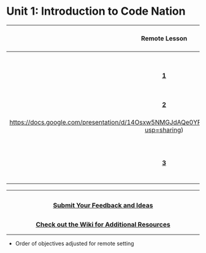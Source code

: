 # Unit 1: Introduction to Code Nation

|Remote Lesson|                                                    Lesson                                                     | Minutes | Objectives <br> _Coders will ..._            |
| :--------------:|:--------------------------------------: | :-----: | :--------------------------------------------- |
|[**1**](https://docs.google.com/presentation/d/1bxO8oCvLSGwGf1dSc-bcvs00elO7h9cBEToMXZKhuUQ/edit#slide=id.g51abcac1aa_0_0)| [**1**](https://docs.google.com/presentation/d/1INtV-eVoC1IFpt4JlQTfTgHCdFEDw82ikR8nZlEAvUI/edit?usp=sharing) |   45    | Describe why learning how to code is important |
|[**2**](https://docs.google.com/presentation/d/1LvJCj24LCJiv0_8gH3re71mQkBcU9jbHYuF_plgyvHw/edit#slide=id.g8f68bba986_0_353)| [**2**](
https://docs.google.com/presentation/d/14Osxw5NMGJdAQe0YRV3BznXzg1yPOKxCoJPOkFupPHQ/edit?usp=sharing) |   45    |Navigate Code Nation platforms  |
|[**3**](https://docs.google.com/presentation/d/1gmXKrm5ywsN23GW67iEZ1uEFmqOG_Zt81kgEitldQSs/edit#slide=id.g8eb8d67476_0_397)| [**3**](https://docs.google.com/presentation/d/1ojN94pBLetwXHtRph-9moRq8A8PSt08WVzzRD85Qr0I/edit?usp=sharing) |   45    |    Articulate a pathway to a career in technology |

---
## <h3 align="center"><a href="https://forms.gle/vyAD1HFwXHZMRXrr9">Submit Your Feedback and Ideas</a></h3>

## <h3 align="center"><a href="https://github.com/itscodenation/curriculum-20-21/wiki">Check out the Wiki for Additional Resources</a></h3>

---
* Order of objectives adjusted for remote setting

